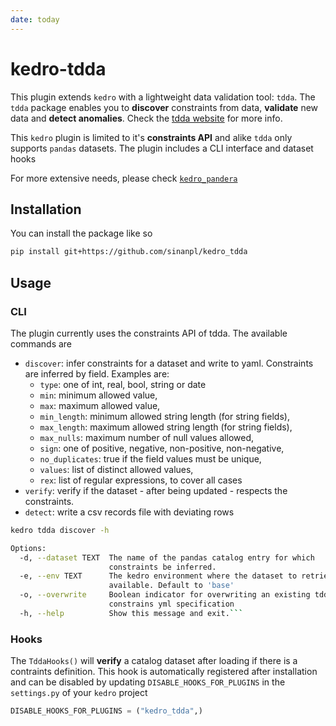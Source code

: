 ```yaml
---
date: today
---
```

# kedro-tdda

This plugin extends `kedro` with a lightweight data validation tool: `tdda`.
The `tdda` package enables you to **discover** constraints from data, 
**validate** new data and **detect anomalies**. 
Check the [tdda website](http://tdda.readthedocs.io) for more info. 

This `kedro` plugin is limited to it's **constraints API** and alike `tdda` only supports `pandas` datasets.
The plugin includes a CLI interface and dataset hooks

For more extensive needs, please check [`kedro_pandera`](https://github.com/Galileo-Galilei/kedro-pandera)

## Installation

You can install the package like so

```bash
pip install git+https://github.com/sinanpl/kedro_tdda
```

## Usage

### CLI

The plugin currently uses the constraints API of tdda. The available commands are 

- `discover`: infer constraints for a dataset and write to yaml. Constraints are inferred by field. Examples are:
    - `type`: one of int, real, bool, string or date
    - `min`: minimum allowed value,
    - `max`: maximum allowed value,
    - `min_length`: minimum allowed string length (for string fields),
    - `max_length`: maximum allowed string length (for string fields),
    - `max_nulls`: maximum number of null values allowed,
    - `sign`: one of positive, negative, non-positive, non-negative,
    - `no_duplicates`: true if the field values must be unique,
    - `values`: list of distinct allowed values,
    - `rex`: list of regular expressions, to cover all cases
- `verify`: verify if the dataset - after being updated - respects the constraints.
- `detect`: write a csv records file with deviating rows

```sh
kedro tdda discover -h
```
```sh
Options:
  -d, --dataset TEXT  The name of the pandas catalog entry for which
                      constraints be inferred.
  -e, --env TEXT      The kedro environment where the dataset to retrieve is
                      available. Default to 'base'
  -o, --overwrite     Boolean indicator for overwriting an existing tdda
                      constrains yml specification
  -h, --help          Show this message and exit.```
```

### Hooks

The `TddaHooks()` will **verify** a catalog dataset after loading if there is a contraints definition.
This hook is automatically registered after installation and can be disabled by updating `DISABLE_HOOKS_FOR_PLUGINS`
in the `settings.py` of your `kedro` project

```python
DISABLE_HOOKS_FOR_PLUGINS = ("kedro_tdda",)
```
